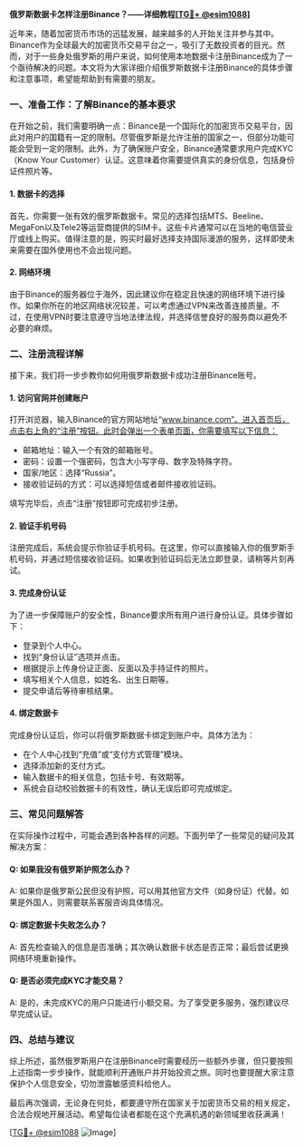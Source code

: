 **俄罗斯数据卡怎样注册Binance？——详细教程[[TG💪+ @esim1088](https://t.me/s/esim1088)]**

近年来，随着加密货币市场的迅猛发展，越来越多的人开始关注并参与其中。Binance作为全球最大的加密货币交易平台之一，吸引了无数投资者的目光。然而，对于一些身处俄罗斯的用户来说，如何使用本地数据卡注册Binance成为了一个亟待解决的问题。本文将为大家详细介绍俄罗斯数据卡注册Binance的具体步骤和注意事项，希望能帮助到有需要的朋友。

### **一、准备工作：了解Binance的基本要求**
在开始之前，我们需要明确一点：Binance是一个国际化的加密货币交易平台，因此对用户的国籍有一定的限制。尽管俄罗斯是允许注册的国家之一，但部分功能可能会受到一定的限制。此外，为了确保账户安全，Binance通常要求用户完成KYC（Know Your Customer）认证。这意味着你需要提供真实的身份信息，包括身份证件照片等。

#### **1. 数据卡的选择**
首先，你需要一张有效的俄罗斯数据卡。常见的选择包括MTS、Beeline、MegaFon以及Tele2等运营商提供的SIM卡。这些卡片通常可以在当地的电信营业厅或线上购买。值得注意的是，购买时最好选择支持国际漫游的服务，这样即使未来需要在国外使用也不会出现问题。

#### **2. 网络环境**
由于Binance的服务器位于海外，因此建议你在稳定且快速的网络环境下进行操作。如果你所在的地区网络状况较差，可以考虑通过VPN来改善连接质量。不过，在使用VPN时要注意遵守当地法律法规，并选择信誉良好的服务商以避免不必要的麻烦。

### **二、注册流程详解**
接下来，我们将一步步教你如何用俄罗斯数据卡成功注册Binance账号。

#### **1. 访问官网并创建账户**
打开浏览器，输入Binance的官方网站地址“www.binance.com”。进入首页后，点击右上角的“注册”按钮。此时会弹出一个表单页面，你需要填写以下信息：
- 邮箱地址：输入一个有效的邮箱账号。
- 密码：设置一个强密码，包含大小写字母、数字及特殊字符。
- 国家/地区：选择“Russia”。
- 接收验证码的方式：可以选择短信或者邮件接收验证码。

填写完毕后，点击“注册”按钮即可完成初步注册。

#### **2. 验证手机号码**
注册完成后，系统会提示你验证手机号码。在这里，你可以直接输入你的俄罗斯手机号码，并通过短信接收验证码。如果收到验证码后无法立即登录，请稍等片刻再试。

#### **3. 完成身份认证**
为了进一步保障账户的安全性，Binance要求所有用户进行身份认证。具体步骤如下：
- 登录到个人中心。
- 找到“身份认证”选项并点击。
- 根据提示上传身份证正面、反面以及手持证件的照片。
- 填写相关个人信息，如姓名、出生日期等。
- 提交申请后等待审核结果。

#### **4. 绑定数据卡**
完成身份认证后，你可以将俄罗斯数据卡绑定到账户中。具体方法为：
- 在个人中心找到“充值”或“支付方式管理”模块。
- 选择添加新的支付方式。
- 输入数据卡的相关信息，包括卡号、有效期等。
- 系统会自动校验数据卡的有效性，确认无误后即可完成绑定。

### **三、常见问题解答**
在实际操作过程中，可能会遇到各种各样的问题。下面列举了一些常见的疑问及其解决方案：

#### **Q: 如果我没有俄罗斯护照怎么办？**
A: 如果你是俄罗斯公民但没有护照，可以用其他官方文件（如身份证）代替。如果是外国人，则需要联系客服咨询具体情况。

#### **Q: 绑定数据卡失败怎么办？**
A: 首先检查输入的信息是否准确；其次确认数据卡状态是否正常；最后尝试更换网络环境重新操作。

#### **Q: 是否必须完成KYC才能交易？**
A: 是的，未完成KYC的用户只能进行小额交易。为了享受更多服务，强烈建议尽早完成认证。

### **四、总结与建议**
综上所述，虽然俄罗斯用户在注册Binance时需要经历一些额外步骤，但只要按照上述指南一步步操作，就能顺利开通账户并开始投资之旅。同时也要提醒大家注意保护个人信息安全，切勿泄露敏感资料给他人。

最后再次强调，无论身在何处，都要遵守所在国家关于加密货币交易的相关规定，合法合规地开展活动。希望每位读者都能在这个充满机遇的新领域里收获满满！

[[TG💪+ @esim1088](https://t.me/s/esim1088) ![Image](https://i.postimg.cc/4NQfJmqS/Snipaste-2025-05-13-00-14-12.png)]